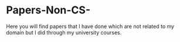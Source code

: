 # Papers-Non-CS-
Here you will find papers that I have done which are not related to my domain but I did through my university courses.
